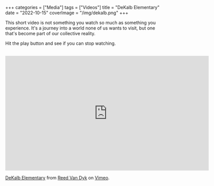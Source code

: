 +++
categories = ["Media"]
tags = ["Videos"]
title = "DeKalb Elementary"
date = "2022-10-15"
coverImage = "/img/dekalb.png"
+++

This short video is not something you watch so much as something you experience. It's a journey into a world none of us wants to visit, but one that's become part of our collective reality.

<!--more-->

Hit the play button and see if you can stop watching.

<br>

<iframe src="https://player.vimeo.com/video/729475176?h=c8731d2844&title=0&byline=0&portrait=0" width="640" height="360" frameborder="0" allow="autoplay; fullscreen; picture-in-picture" allowfullscreen></iframe>
<p><a href="https://vimeo.com/729475176">DeKalb Elementary</a> from <a href="https://vimeo.com/user5184619">Reed Van Dyk</a> on <a href="https://vimeo.com">Vimeo</a>.</p>
